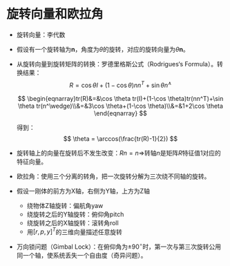 # 旋转向量和欧拉角

- 旋转向量：李代数

- 假设有一个旋转轴为$\textbf{n}$，角度为$\theta$的旋转，对应的旋转向量为$\theta \textbf{n}$。

- 从旋转向量到旋转矩阵的转换：罗德里格斯公式（Rodrigues‘s Formula）。转换结果：
  $$
  R=\cos \theta I+(1-\cos \theta)nn^T+\sin \theta n ^\wedge
  $$

  $$
  \begin{eqnarray}tr(R)&=&\cos \theta tr(I)+(1-\cos \theta)tr(nn^T)+\sin \theta tr(n^\wedge)\\&=&3\cos \theta+(1-\cos \theta)\\&=&1+2\cos \theta \end{eqnarray}
  $$

  得到：
  $$
  \theta = \arccos(\frac{tr(R)-1}{2})
  $$

- 旋转轴上的向量在旋转后不发生改变：$Rn=n\Rightarrow$转轴$n$是矩阵$R$特征值1对应的特征向量。
- 欧拉角：使用三个分离的转角，把一次旋转分解为三次绕不同轴的旋转。
- 假设一刚体的前方为X轴，右侧为Y轴，上方为Z轴
  - 绕物体Z轴旋转：偏航角yaw
  - 绕旋转之后的Y轴旋转：俯仰角pitch
  - 绕旋转之后的X轴旋转：滚转角roll
  - 用$[r,p,y]^T$的三维向量描述任意旋转

- 万向锁问题（Gimbal Lock）：在俯仰角为$\pm 90^{\circ}$时，第一次与第三次旋转公用同一个轴，使系统丢失一个自由度（奇异问题）。